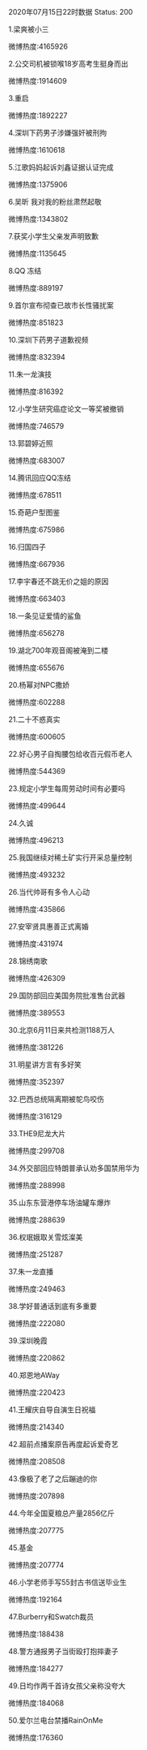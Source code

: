2020年07月15日22时数据
Status: 200

1.梁爽被小三

微博热度:4165926

2.公交司机被锁喉18岁高考生挺身而出

微博热度:1914609

3.重启

微博热度:1892227

4.深圳下药男子涉嫌强奸被刑拘

微博热度:1610618

5.江歌妈妈起诉刘鑫证据认证完成

微博热度:1375906

6.吴昕 我对我的粉丝肃然起敬

微博热度:1343802

7.获奖小学生父亲发声明致歉

微博热度:1135645

8.QQ 冻结

微博热度:889197

9.首尔宣布彻查已故市长性骚扰案

微博热度:851823

10.深圳下药男子道歉视频

微博热度:832394

11.朱一龙演技

微博热度:816392

12.小学生研究癌症论文一等奖被撤销

微博热度:746579

13.郭碧婷近照

微博热度:683007

14.腾讯回应QQ冻结

微博热度:678511

15.奇葩户型图鉴

微博热度:675986

16.归国四子

微博热度:667936

17.李宇春还不跳无价之姐的原因

微博热度:663403

18.一条见证爱情的鲨鱼

微博热度:656278

19.湖北700年观音阁被淹到二楼

微博热度:655676

20.杨幂对NPC撒娇

微博热度:602288

21.二十不惑真实

微博热度:600605

22.好心男子自掏腰包给收百元假币老人

微博热度:544369

23.规定小学生每周劳动时间有必要吗

微博热度:499644

24.久诚

微博热度:496213

25.我国继续对稀土矿实行开采总量控制

微博热度:493232

26.当代帅哥有多令人心动

微博热度:435866

27.安宰贤具惠善正式离婚

微博热度:431974

28.锦绣南歌

微博热度:426309

29.国防部回应美国务院批准售台武器

微博热度:389553

30.北京6月11日来共检测1188万人

微博热度:381226

31.明星讲方言有多好笑

微博热度:352397

32.巴西总统隔离期被鸵鸟咬伤

微博热度:316129

33.THE9尼龙大片

微博热度:299708

34.外交部回应特朗普承认劝多国禁用华为

微博热度:288998

35.山东东营港停车场油罐车爆炸

微博热度:288639

36.权珉娥取关雪炫澯美

微博热度:251287

37.朱一龙直播

微博热度:249463

38.学好普通话到底有多重要

微博热度:222080

39.深圳晚霞

微博热度:220862

40.郑恩地AWay

微博热度:220423

41.王耀庆自导自演生日祝福

微博热度:214340

42.超前点播案原告再度起诉爱奇艺

微博热度:208508

43.像极了老了之后蹦迪的你

微博热度:207898

44.今年全国夏粮总产量2856亿斤

微博热度:207775

45.基金

微博热度:207774

46.小学老师手写55封古书信送毕业生

微博热度:192164

47.Burberry和Swatch裁员

微博热度:188438

48.警方通报男子当街殴打抱摔妻子

微博热度:184277

49.日均作两千首诗女孩父亲称没夸大

微博热度:184068

50.爱尔兰电台禁播RainOnMe

微博热度:176360

